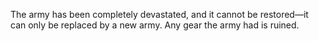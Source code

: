 The army has been completely devastated, and it cannot be restored—it can only be replaced by a new army. Any gear the army had is ruined.